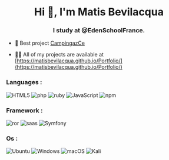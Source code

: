 <h1 align="center">Hi 👋, I'm Matis Bevilacqua</h1>
<h3 align="center">I study at @EdenSchoolFrance.</h3>

- 🔭 Best project [CampingazCe](https://github.com/MatisBevilacqua/CampingazCe)

  

- 👨‍💻 All of my projects are available at [https://matisbevilacqua.github.io/Portfolio/](https://matisbevilacqua.github.io/Portfolio/)


<h3  align="left">Languages :</h3>
  
  ![HTML5](https://img.shields.io/badge/html5-%23E34F26.svg?style=for-the-badge&logo=html5&logoColor=white)
  ![php](https://img.shields.io/badge/PHP-777BB4?style=for-the-badge&logo=php&logoColor=white)
  ![ruby](https://img.shields.io/badge/Ruby-CC342D?style=for-the-badge&logo=ruby&logoColor=white)
  ![JavaScript](https://img.shields.io/badge/javascript-%23323330.svg?style=for-the-badge&logo=javascript&logoColor=%23F7DF1E)
  ![npm](https://img.shields.io/badge/npm-CB3837?style=for-the-badge&logo=npm&logoColor=white)
  
<h3  align="left">Framework :</h3>
 
  ![ror](https://img.shields.io/badge/Ruby_on_Rails-CC0000?style=for-the-badge&logo=ruby-on-rails&logoColor=white)
  ![saas](https://img.shields.io/badge/Sass-CC6699?style=for-the-badge&logo=sass&logoColor=white)
  ![Symfony](https://img.shields.io/badge/symfony-%23000000.svg?style=for-the-badge&logo=symfony&logoColor=white)
  
  <h3 align="left">Os :</h3>
  
  ![Ubuntu](https://img.shields.io/badge/Ubuntu-E95420?style=for-the-badge&logo=ubuntu&logoColor=white)
  ![Windows](https://img.shields.io/badge/Windows-0078D6?style=for-the-badge&logo=windows&logoColor=white)
  ![macOS](https://img.shields.io/badge/mac%20os-000000?style=for-the-badge&logo=macos&logoColor=F0F0F0)
  ![Kali](https://img.shields.io/badge/Kali-268BEE?style=for-the-badge&logo=kalilinux&logoColor=white)


